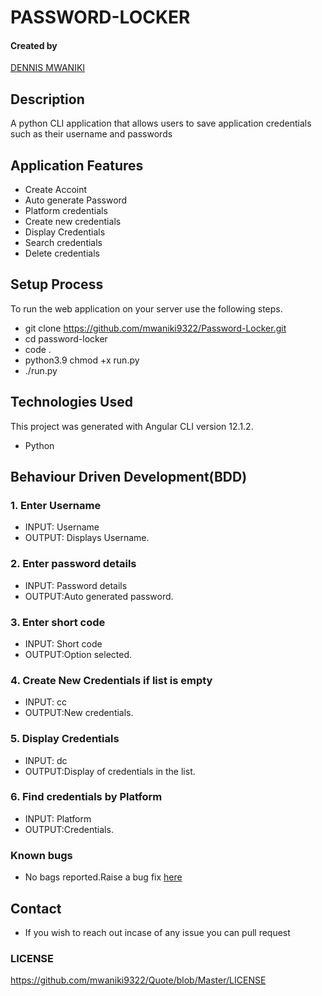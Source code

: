 # PASSWORD-LOCKER

#### Created by 
[DENNIS MWANIKI]()

## Description
A python CLI application that allows users to save application credentials such as their username and passwords

## Application Features
* Create Accoint
* Auto generate Password
* Platform credentials
* Create new credentials
* Display Credentials
* Search credentials
* Delete credentials

## Setup Process
To run the web application on your server use the following steps.

*  git clone https://github.com/mwaniki9322/Password-Locker.git
*  cd password-locker
*  code .
*  python3.9 chmod +x run.py
*  ./run.py

## Technologies Used
This project was generated with Angular CLI version 12.1.2. 
* Python

## Behaviour Driven Development(BDD)
### 1. Enter Username
* INPUT: Username
* OUTPUT: Displays Username.

### 2. Enter password details
* INPUT: Password details
* OUTPUT:Auto generated password.

### 3. Enter short code
* INPUT: Short code
* OUTPUT:Option selected.

### 4. Create New Credentials if list is empty
* INPUT: cc
* OUTPUT:New credentials.

### 5. Display Credentials 
* INPUT: dc
* OUTPUT:Display of credentials in the list.

### 6. Find credentials by Platform
* INPUT: Platform
* OUTPUT:Credentials.

### Known bugs
* No bags reported.Raise a bug fix [here](https://github.com/mwaniki9322/Password-Locker.git)

## Contact
* If you wish to reach out incase of any issue you can pull request

### LICENSE
https://github.com/mwaniki9322/Quote/blob/Master/LICENSE
